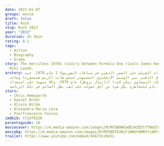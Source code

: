 ```yaml
---
date: 2021-01-07
groups: movie
draft: false
title: Rush
slug: Rush 2013
year: "2013"
duration: 2h 3min
rating: 8.1
tags:
  - Action
  - Biography
  - Drama
story: The merciless 1970s rivalry between Formula One rivals James Hunt and
  Niki Lauda.
arstory: تستند أحداث الفيلم على العصر الذهبي في سباقات الفورمولا 1 عام 1970، حيث
  السباق الذهبي بين الوسيم الإنجليزي المستهتر جيمس هانت (كريس هيمسورث) وصاحب
  البطولات النمساوي نيكي لاودا (دانيال بروهل) عام 1976، وكلا منهما على استعداد
  تام للمخاطرة بكل شيء من أجل حصوله على لقب بطل العالم في تلك الرياضة.
stars:
  - Chris Hemsworth
  - Daniel Brühl
  - Olivia Wilde
  - Alexandra Maria Lara
  - Pierfrancesco Favino
imdbid: tt1979320
parentsguide: 18
moviecover: https://m.media-amazon.com/images/M/MV5BOWEwODJmZDItYTNmZC00OGM4LThlNDktOTQzZjIzMGQxODA4XkEyXkFqcGdeQXVyNjU0OTQ0OTY@._V1_FMjpg_UY864_.jpg
moviebg: https://m.media-amazon.com/images/M/MV5BOTk3NjFiNWUtOWRhYi00YzJmLWJlNTAtMWEwYThkN2JlYTc3XkEyXkFqcGdeQXVyNTc3MjUzNTI@._V1_FMjpg_UX1280_.jpg
trailer: https://www.youtube.com/embed/4XA73ni9eVs
---
```

